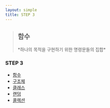 ```yaml
---
layout: simple
title: STEP 3
---
```


> <h2>함수</h2>
> *하나의 목적을 구현하기 위한 명령문들의 집합*

### STEP 3

- [함수](/temp/title/STEP3/Content/함수/함수)
- [구조체](/temp/title/STEP3/Content/구조체/구조체)
- [클래스](/temp/title/STEP3/Content/클래스/클래스)
- [랜덤](/temp/title/STEP3/Content/랜덤/랜덤)
- [콜렉션](/temp/title/STEP3/Content/콜렉션/콜렉션)
